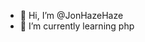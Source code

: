 - 👋 Hi, I’m @JonHazeHaze
- 🌱 I’m currently learning php


<!---
JonHazeHaze/JonHazeHaze is a ✨ special ✨ repository because its `README.md` (this file) appears on your GitHub profile.
You can click the Preview link to take a look at your changes.
--->
